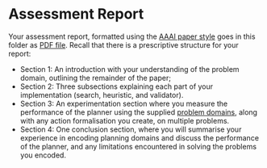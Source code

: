 # Assessment Report

Your assessment report, formatted using the [AAAI paper style](https://www.overleaf.com/latex/templates/aaai-press-latex-template/jymjdgdpdmxp) goes in this folder as [PDF file](https://en.wikipedia.org/wiki/PDF "Remember, **do not use Word**"). Recall that there is a prescriptive structure for your report:

- Section 1: An introduction with your understanding of the problem domain, outlining the remainder of the paper;
- Section 2: Three subsections explaining each part of your implementation (search, heuristic, and validator).
- Section 3: An experimentation section where you measure the performance of the planner using the supplied [problem domains](../examples), along with any action formalisation you create, on multiple problems.
- Section 4: One conclusion section, where you will summarise your experience in encoding planning domains and discuss the performance of the planner, and any limitations encountered in solving the problems you encoded.
